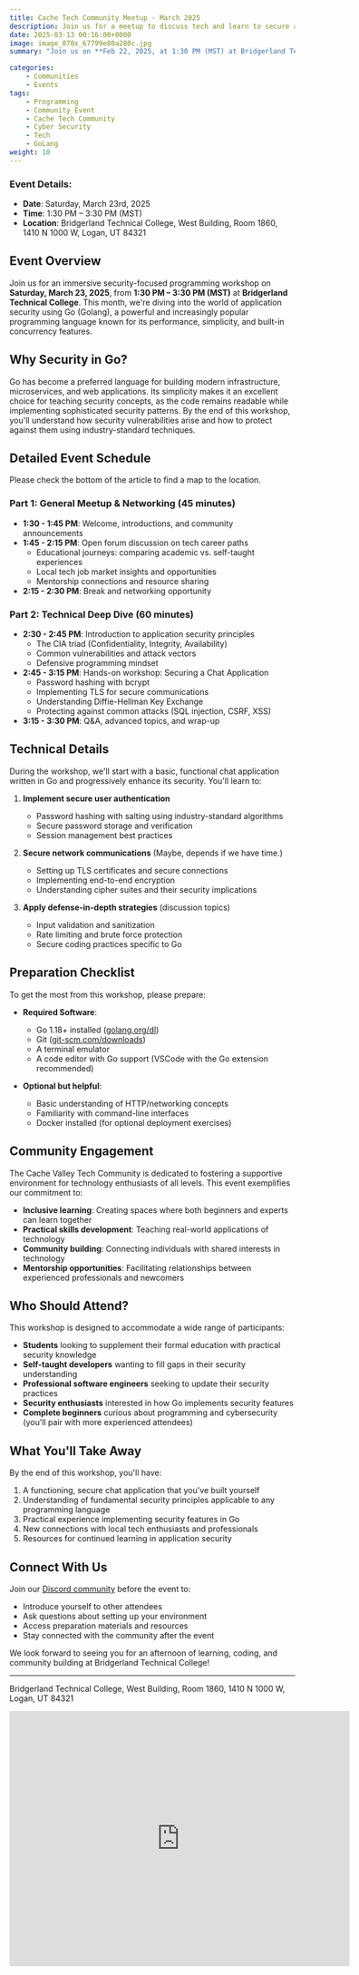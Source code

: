 ```yaml
---
title: Cache Tech Community Meetup - March 2025
description: Join us for a meetup to discuss tech and learn to secure applications in go!
date: 2025-03-13 00:16:00+0000
image: image_870x_67799e80a280c.jpg
summary: "Join us on **Feb 22, 2025, at 1:30 PM (MST) at Bridgerland Technical College** for a tech meetup focused on **programming and networking**. The event features an **open discussion on tech careers** and a **hands-on session** where attendees will *secure an application in Go**. Open to all skill levels—bring your laptop and curiosity!"

categories:
    - Communities
    - Events
tags:
    - Programming
    - Community Event
    - Cache Tech Community
    - Cyber Security
    - Tech
    - GoLang
weight: 10
---
```


### Event Details:
- **Date**: Saturday, March 23rd, 2025
- **Time**: 1:30 PM – 3:30 PM (MST)
- **Location**: Bridgerland Technical College, West Building, Room 1860, 1410 N 1000 W, Logan, UT 84321

## Event Overview
Join us for an immersive security-focused programming workshop on **Saturday, March 23, 2025**, from **1:30 PM – 3:30 PM (MST)** at **Bridgerland Technical College**. This month, we're diving into the world of application security using Go (Golang), a powerful and increasingly popular programming language known for its performance, simplicity, and built-in concurrency features.

## Why Security in Go?
Go has become a preferred language for building modern infrastructure, microservices, and web applications. Its simplicity makes it an excellent choice for teaching security concepts, as the code remains readable while implementing sophisticated security patterns. By the end of this workshop, you'll understand how security vulnerabilities arise and how to protect against them using industry-standard techniques.

## Detailed Event Schedule

Please check the bottom of the article to find a map to the location.

### Part 1: General Meetup & Networking (45 minutes)
- **1:30 - 1:45 PM**: Welcome, introductions, and community announcements
- **1:45 - 2:15 PM**: Open forum discussion on tech career paths
  - Educational journeys: comparing academic vs. self-taught experiences
  - Local tech job market insights and opportunities
  - Mentorship connections and resource sharing
- **2:15 - 2:30 PM**: Break and networking opportunity

### Part 2: Technical Deep Dive (60 minutes)
- **2:30 - 2:45 PM**: Introduction to application security principles
  - The CIA triad (Confidentiality, Integrity, Availability)
  - Common vulnerabilities and attack vectors
  - Defensive programming mindset
- **2:45 - 3:15 PM**: Hands-on workshop: Securing a Chat Application
  - Password hashing with bcrypt
  - Implementing TLS for secure communications
  - Understanding Diffie-Hellman Key Exchange
  - Protecting against common attacks (SQL injection, CSRF, XSS)
- **3:15 - 3:30 PM**: Q&A, advanced topics, and wrap-up

## Technical Details
During the workshop, we'll start with a basic, functional chat application written in Go and progressively enhance its security. You'll learn to:

1. **Implement secure user authentication**
   - Password hashing with salting using industry-standard algorithms
   - Secure password storage and verification
   - Session management best practices

2. **Secure network communications** (Maybe, depends if we have time.)
   - Setting up TLS certificates and secure connections
   - Implementing end-to-end encryption
   - Understanding cipher suites and their security implications

3. **Apply defense-in-depth strategies** (discussion topics)
   - Input validation and sanitization
   - Rate limiting and brute force protection
   - Secure coding practices specific to Go

## Preparation Checklist
To get the most from this workshop, please prepare:

- **Required Software**:
  - Go 1.18+ installed ([golang.org/dl](https://golang.org/dl))
  - Git ([git-scm.com/downloads](https://git-scm.com/downloads))
  - A terminal emulator
  - A code editor with Go support (VSCode with the Go extension recommended)

- **Optional but helpful**:
  - Basic understanding of HTTP/networking concepts
  - Familiarity with command-line interfaces
  - Docker installed (for optional deployment exercises)

## Community Engagement
The Cache Valley Tech Community is dedicated to fostering a supportive environment for technology enthusiasts of all levels. This event exemplifies our commitment to:

- **Inclusive learning**: Creating spaces where both beginners and experts can learn together
- **Practical skills development**: Teaching real-world applications of technology
- **Community building**: Connecting individuals with shared interests in technology
- **Mentorship opportunities**: Facilitating relationships between experienced professionals and newcomers

## Who Should Attend?
This workshop is designed to accommodate a wide range of participants:

- **Students** looking to supplement their formal education with practical security knowledge
- **Self-taught developers** wanting to fill gaps in their security understanding
- **Professional software engineers** seeking to update their security practices
- **Security enthusiasts** interested in how Go implements security features
- **Complete beginners** curious about programming and cybersecurity (you'll pair with more experienced attendees)

## What You'll Take Away
By the end of this workshop, you'll have:

1. A functioning, secure chat application that you've built yourself
2. Understanding of fundamental security principles applicable to any programming language
3. Practical experience implementing security features in Go
4. New connections with local tech enthusiasts and professionals
5. Resources for continued learning in application security

## Connect With Us
Join our [Discord community](https://discord.gg/YNkqmVGZbS) before the event to:
- Introduce yourself to other attendees
- Ask questions about setting up your environment
- Access preparation materials and resources
- Stay connected with the community after the event

We look forward to seeing you for an afternoon of learning, coding, and community building at Bridgerland Technical College!


---

Bridgerland Technical College, West Building, Room 1860, 1410 N 1000 W, Logan, UT 84321

<iframe src="https://www.google.com/maps/embed?pb=!1m18!1m12!1m3!1d1052.2634352012012!2d-111.85486010495926!3d41.7582578833811!2m3!1f0!2f0!3f0!3m2!1i1024!2i768!4f13.1!3m3!1m2!1s0x87548761d149ad99%3A0x8097136802931f7!2s1410%20N%201000%20W%2C%20Logan%2C%20UT%2084321!5e0!3m2!1sen!2sus!4v1741883188917!5m2!1sen!2sus" width="600" height="450" style="border:0;" allowfullscreen="" loading="lazy" referrerpolicy="no-referrer-when-downgrade"></iframe>